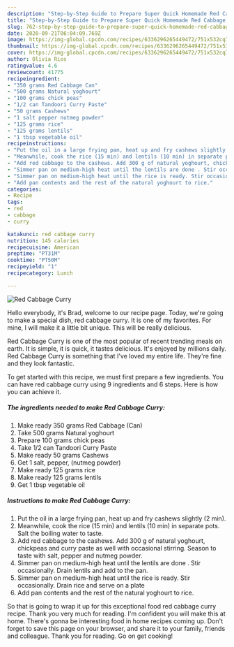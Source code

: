 ```yaml
---
description: "Step-by-Step Guide to Prepare Super Quick Homemade Red Cabbage Curry"
title: "Step-by-Step Guide to Prepare Super Quick Homemade Red Cabbage Curry"
slug: 762-step-by-step-guide-to-prepare-super-quick-homemade-red-cabbage-curry
date: 2020-09-21T06:04:09.769Z
image: https://img-global.cpcdn.com/recipes/6336296265449472/751x532cq70/red-cabbage-curry-recipe-main-photo.jpg
thumbnail: https://img-global.cpcdn.com/recipes/6336296265449472/751x532cq70/red-cabbage-curry-recipe-main-photo.jpg
cover: https://img-global.cpcdn.com/recipes/6336296265449472/751x532cq70/red-cabbage-curry-recipe-main-photo.jpg
author: Olivia Rios
ratingvalue: 4.6
reviewcount: 41775
recipeingredient:
- "350 grams Red Cabbage Can"
- "500 grams Natural yoghourt"
- "100 grams chick peas"
- "1/2 can Tandoori Curry Paste"
- "50 grams Cashews"
- "1 salt pepper nutmeg powder"
- "125 grams rice"
- "125 grams lentils"
- "1 tbsp vegetable oil"
recipeinstructions:
- "Put the oil in a large frying pan, heat up and fry cashews slightly (2 min)."
- "Meanwhile, cook the rice (15 min) and lentils (10 min) in separate pots. Salt the boiling water to taste."
- "Add red cabbage to the cashews. Add 300 g of natural yoghourt, chickpeas and curry paste as well with occasional stirring. Season to taste with salt, pepper and nutmeg powder."
- "Simmer pan on medium-high heat until the lentils are done . Stir occasionally. Drain lentils and add to the pan."
- "Simmer pan on medium-high heat until the rice is ready. Stir occasionally. Drain rice and serve on a plate"
- "Add pan contents and the rest of the natural yoghourt to rice."
categories:
- Recipe
tags:
- red
- cabbage
- curry

katakunci: red cabbage curry 
nutrition: 145 calories
recipecuisine: American
preptime: "PT31M"
cooktime: "PT50M"
recipeyield: "1"
recipecategory: Lunch

---
```



![Red Cabbage Curry](https://img-global.cpcdn.com/recipes/6336296265449472/751x532cq70/red-cabbage-curry-recipe-main-photo.jpg)

Hello everybody, it's Brad, welcome to our recipe page. Today, we're going to make a special dish, red cabbage curry. It is one of my favorites. For mine, I will make it a little bit unique. This will be really delicious.

Red Cabbage Curry is one of the most popular of recent trending meals on earth. It is simple, it is quick, it tastes delicious. It's enjoyed by millions daily. Red Cabbage Curry is something that I've loved my entire life. They're fine and they look fantastic.




To get started with this recipe, we must first prepare a few ingredients. You can have red cabbage curry using 9 ingredients and 6 steps. Here is how you can achieve it.

<!--inarticleads1-->

##### The ingredients needed to make Red Cabbage Curry:

1. Make ready 350 grams Red Cabbage (Can)
1. Take 500 grams Natural yoghourt
1. Prepare 100 grams chick peas
1. Take 1/2 can Tandoori Curry Paste
1. Make ready 50 grams Cashews
1. Get 1 salt, pepper, (nutmeg powder)
1. Make ready 125 grams rice
1. Make ready 125 grams lentils
1. Get 1 tbsp vegetable oil




<!--inarticleads2-->

##### Instructions to make Red Cabbage Curry:

1. Put the oil in a large frying pan, heat up and fry cashews slightly (2 min).
1. Meanwhile, cook the rice (15 min) and lentils (10 min) in separate pots. Salt the boiling water to taste.
1. Add red cabbage to the cashews. Add 300 g of natural yoghourt, chickpeas and curry paste as well with occasional stirring. Season to taste with salt, pepper and nutmeg powder.
1. Simmer pan on medium-high heat until the lentils are done . Stir occasionally. Drain lentils and add to the pan.
1. Simmer pan on medium-high heat until the rice is ready. Stir occasionally. Drain rice and serve on a plate
1. Add pan contents and the rest of the natural yoghourt to rice.




So that is going to wrap it up for this exceptional food red cabbage curry recipe. Thank you very much for reading. I'm confident you will make this at home. There's gonna be interesting food in home recipes coming up. Don't forget to save this page on your browser, and share it to your family, friends and colleague. Thank you for reading. Go on get cooking!

